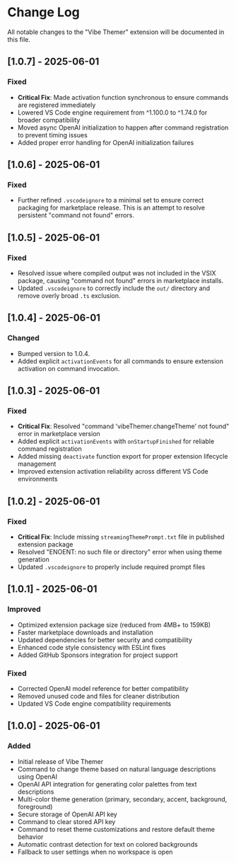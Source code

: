 # Change Log

All notable changes to the "Vibe Themer" extension will be documented in this file.

## [1.0.7] - 2025-06-01

### Fixed
- **Critical Fix**: Made activation function synchronous to ensure commands are registered immediately
- Lowered VS Code engine requirement from ^1.100.0 to ^1.74.0 for broader compatibility
- Moved async OpenAI initialization to happen after command registration to prevent timing issues
- Added proper error handling for OpenAI initialization failures

## [1.0.6] - 2025-06-01

### Fixed
- Further refined `.vscodeignore` to a minimal set to ensure correct packaging for marketplace release. This is an attempt to resolve persistent "command not found" errors.

## [1.0.5] - 2025-06-01

### Fixed
- Resolved issue where compiled output was not included in the VSIX package, causing "command not found" errors in marketplace installs.
- Updated `.vscodeignore` to correctly include the `out/` directory and remove overly broad `.ts` exclusion.

## [1.0.4] - 2025-06-01

### Changed
- Bumped version to 1.0.4.
- Added explicit `activationEvents` for all commands to ensure extension activation on command invocation.

## [1.0.3] - 2025-06-01

### Fixed
- **Critical Fix**: Resolved "command 'vibeThemer.changeTheme' not found" error in marketplace version
- Added explicit `activationEvents` with `onStartupFinished` for reliable command registration
- Added missing `deactivate` function export for proper extension lifecycle management
- Improved extension activation reliability across different VS Code environments

## [1.0.2] - 2025-06-01

### Fixed
- **Critical Fix**: Include missing `streamingThemePrompt.txt` file in published extension package
- Resolved "ENOENT: no such file or directory" error when using theme generation
- Updated `.vscodeignore` to properly include required prompt files

## [1.0.1] - 2025-06-01

### Improved
- Optimized extension package size (reduced from 4MB+ to 159KB)
- Faster marketplace downloads and installation
- Updated dependencies for better security and compatibility
- Enhanced code style consistency with ESLint fixes
- Added GitHub Sponsors integration for project support

### Fixed
- Corrected OpenAI model reference for better compatibility
- Removed unused code and files for cleaner distribution
- Updated VS Code engine compatibility requirements

## [1.0.0] - 2025-06-01

### Added
- Initial release of Vibe Themer
- Command to change theme based on natural language descriptions using OpenAI
- OpenAI API integration for generating color palettes from text descriptions
- Multi-color theme generation (primary, secondary, accent, background, foreground)
- Secure storage of OpenAI API key
- Command to clear stored API key
- Command to reset theme customizations and restore default theme behavior
- Automatic contrast detection for text on colored backgrounds
- Fallback to user settings when no workspace is open